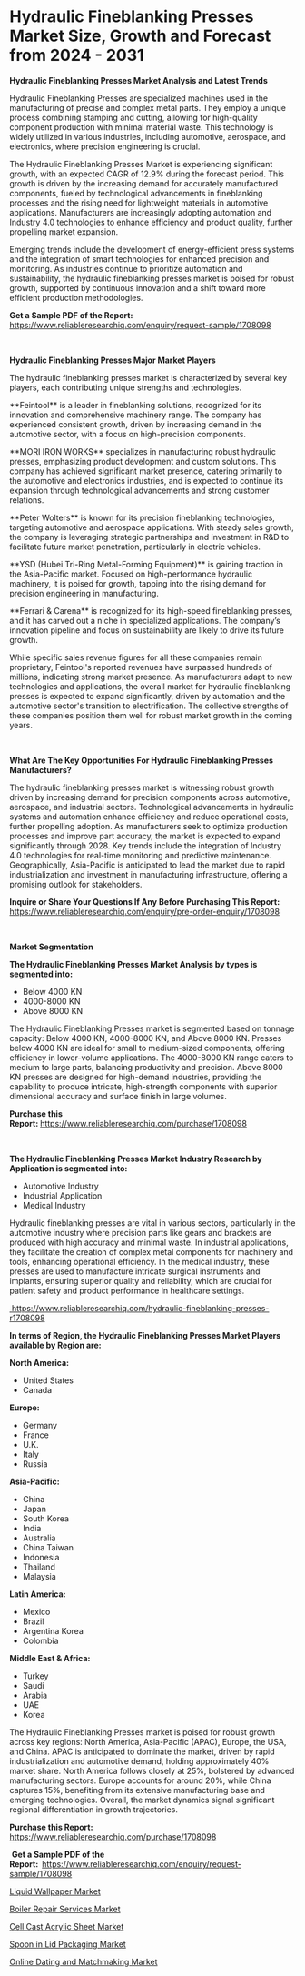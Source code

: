 <p><h1>Hydraulic Fineblanking Presses Market Size, Growth and Forecast from 2024 - 2031</h1></p><p><strong>Hydraulic Fineblanking Presses Market Analysis and Latest Trends</strong></p>
<p><p>Hydraulic Fineblanking Presses are specialized machines used in the manufacturing of precise and complex metal parts. They employ a unique process combining stamping and cutting, allowing for high-quality component production with minimal material waste. This technology is widely utilized in various industries, including automotive, aerospace, and electronics, where precision engineering is crucial.</p><p>The Hydraulic Fineblanking Presses Market is experiencing significant growth, with an expected CAGR of 12.9% during the forecast period. This growth is driven by the increasing demand for accurately manufactured components, fueled by technological advancements in fineblanking processes and the rising need for lightweight materials in automotive applications. Manufacturers are increasingly adopting automation and Industry 4.0 technologies to enhance efficiency and product quality, further propelling market expansion.</p><p>Emerging trends include the development of energy-efficient press systems and the integration of smart technologies for enhanced precision and monitoring. As industries continue to prioritize automation and sustainability, the hydraulic fineblanking presses market is poised for robust growth, supported by continuous innovation and a shift toward more efficient production methodologies.</p></p>
<p><strong>Get a Sample PDF of the Report:&nbsp;</strong> <a href="https://www.reliableresearchiq.com/enquiry/request-sample/1708098?utm_campaign=1094&utm_medium=2&utm_source=Github&utm_content=ia&utm_term=18112024&utm_id=hydraulic-fineblanking-presses">https://www.reliableresearchiq.com/enquiry/request-sample/1708098</a></p>
<p>&nbsp;</p>
<p><strong>Hydraulic Fineblanking Presses Major Market Players</strong></p>
<p><p>The hydraulic fineblanking presses market is characterized by several key players, each contributing unique strengths and technologies. </p><p>**Feintool** is a leader in fineblanking solutions, recognized for its innovation and comprehensive machinery range. The company has experienced consistent growth, driven by increasing demand in the automotive sector, with a focus on high-precision components.</p><p>**MORI IRON WORKS** specializes in manufacturing robust hydraulic presses, emphasizing product development and custom solutions. This company has achieved significant market presence, catering primarily to the automotive and electronics industries, and is expected to continue its expansion through technological advancements and strong customer relations.</p><p>**Peter Wolters** is known for its precision fineblanking technologies, targeting automotive and aerospace applications. With steady sales growth, the company is leveraging strategic partnerships and investment in R&D to facilitate future market penetration, particularly in electric vehicles.</p><p>**YSD (Hubei Tri-Ring Metal-Forming Equipment)** is gaining traction in the Asia-Pacific market. Focused on high-performance hydraulic machinery, it is poised for growth, tapping into the rising demand for precision engineering in manufacturing.</p><p>**Ferrari & Carena** is recognized for its high-speed fineblanking presses, and it has carved out a niche in specialized applications. The company’s innovation pipeline and focus on sustainability are likely to drive its future growth.</p><p>While specific sales revenue figures for all these companies remain proprietary, Feintool's reported revenues have surpassed hundreds of millions, indicating strong market presence. As manufacturers adapt to new technologies and applications, the overall market for hydraulic fineblanking presses is expected to expand significantly, driven by automation and the automotive sector's transition to electrification. The collective strengths of these companies position them well for robust market growth in the coming years.</p></p>
<p>&nbsp;</p>
<p><strong>What Are The Key Opportunities For Hydraulic Fineblanking Presses Manufacturers?</strong></p>
<p><p>The hydraulic fineblanking presses market is witnessing robust growth driven by increasing demand for precision components across automotive, aerospace, and industrial sectors. Technological advancements in hydraulic systems and automation enhance efficiency and reduce operational costs, further propelling adoption. As manufacturers seek to optimize production processes and improve part accuracy, the market is expected to expand significantly through 2028. Key trends include the integration of Industry 4.0 technologies for real-time monitoring and predictive maintenance. Geographically, Asia-Pacific is anticipated to lead the market due to rapid industrialization and investment in manufacturing infrastructure, offering a promising outlook for stakeholders.</p></p>
<p><strong>Inquire or Share Your Questions If Any Before Purchasing This Report:</strong> <a href="https://www.reliableresearchiq.com/enquiry/pre-order-enquiry/1708098?utm_campaign=1094&utm_medium=2&utm_source=Github&utm_content=ia&utm_term=18112024&utm_id=hydraulic-fineblanking-presses">https://www.reliableresearchiq.com/enquiry/pre-order-enquiry/1708098</a></p>
<p>&nbsp;</p>
<p><strong>Market Segmentation</strong></p>
<p><strong>The Hydraulic Fineblanking Presses Market Analysis by types is segmented into:</strong></p>
<p><ul><li>Below 4000 KN</li><li>4000-8000 KN</li><li>Above 8000 KN</li></ul></p>
<p><p>The Hydraulic Fineblanking Presses market is segmented based on tonnage capacity: Below 4000 KN, 4000-8000 KN, and Above 8000 KN. Presses below 4000 KN are ideal for small to medium-sized components, offering efficiency in lower-volume applications. The 4000-8000 KN range caters to medium to large parts, balancing productivity and precision. Above 8000 KN presses are designed for high-demand industries, providing the capability to produce intricate, high-strength components with superior dimensional accuracy and surface finish in large volumes.</p></p>
<p><strong>Purchase this Report:&nbsp;</strong><a href="https://www.reliableresearchiq.com/purchase/1708098?utm_campaign=1094&utm_medium=2&utm_source=Github&utm_content=ia&utm_term=18112024&utm_id=hydraulic-fineblanking-presses">https://www.reliableresearchiq.com/purchase/1708098</a></p>
<p>&nbsp;</p>
<p><strong>The Hydraulic Fineblanking Presses Market Industry Research by Application is segmented into:</strong></p>
<p><ul><li>Automotive Industry</li><li>Industrial Application</li><li>Medical Industry</li></ul></p>
<p><p>Hydraulic fineblanking presses are vital in various sectors, particularly in the automotive industry where precision parts like gears and brackets are produced with high accuracy and minimal waste. In industrial applications, they facilitate the creation of complex metal components for machinery and tools, enhancing operational efficiency. In the medical industry, these presses are used to manufacture intricate surgical instruments and implants, ensuring superior quality and reliability, which are crucial for patient safety and product performance in healthcare settings.</p></p>
<p><a href="https://www.reliableresearchiq.com/hydraulic-fineblanking-presses-r1708098?utm_campaign=1094&utm_medium=2&utm_source=Github&utm_content=ia&utm_term=18112024&utm_id=hydraulic-fineblanking-presses">&nbsp;https://www.reliableresearchiq.com/hydraulic-fineblanking-presses-r1708098</a></p>
<p><strong>In terms of Region, the Hydraulic Fineblanking Presses Market Players available by Region are:</strong></p>
<p>
    <p> <strong> North America: </strong>
        <ul>
            <li>United States</li>
            <li>Canada</li>
        </ul>
        </p> 
    <p> <strong> Europe: </strong>
        <ul>
            <li>Germany</li>
            <li>France</li>
            <li>U.K.</li>
            <li>Italy</li>
            <li>Russia</li>
        </ul>
        </p> 
    <p> <strong> Asia-Pacific: </strong>
        <ul>
            <li>China</li>
            <li>Japan</li>
            <li>South Korea</li>
            <li>India</li>
            <li>Australia</li>
            <li>China Taiwan</li>
            <li>Indonesia</li>
            <li>Thailand</li>
            <li>Malaysia</li>
        </ul>
        </p> 
    <p> <strong> Latin America: </strong>
        <ul>
            <li>Mexico</li>
            <li>Brazil</li>
            <li>Argentina Korea</li>
            <li>Colombia</li>
        </ul>
        </p> 
    <p> <strong> Middle East & Africa: </strong>
        <ul>
            <li>Turkey</li>
            <li>Saudi</li>
            <li>Arabia</li>
            <li>UAE</li>
            <li>Korea</li>
        </ul>
    </p>
    </p>
<p><p>The Hydraulic Fineblanking Presses market is poised for robust growth across key regions: North America, Asia-Pacific (APAC), Europe, the USA, and China. APAC is anticipated to dominate the market, driven by rapid industrialization and automotive demand, holding approximately 40% market share. North America follows closely at 25%, bolstered by advanced manufacturing sectors. Europe accounts for around 20%, while China captures 15%, benefiting from its extensive manufacturing base and emerging technologies. Overall, the market dynamics signal significant regional differentiation in growth trajectories.</p></p>
<p><strong>Purchase this Report: </strong><a href="https://www.reliableresearchiq.com/purchase/1708098?utm_campaign=1094&utm_medium=2&utm_source=Github&utm_content=ia&utm_term=18112024&utm_id=hydraulic-fineblanking-presses">https://www.reliableresearchiq.com/purchase/1708098</a></p>
<p>&nbsp;<strong>Get a Sample PDF of the Report:&nbsp;&nbsp;</strong><a href="https://www.reliableresearchiq.com/enquiry/request-sample/1708098?utm_campaign=1094&utm_medium=2&utm_source=Github&utm_content=ia&utm_term=18112024&utm_id=hydraulic-fineblanking-presses">https://www.reliableresearchiq.com/enquiry/request-sample/1708098</a></p>
<p><strong></strong></p>
<p><p><a href="https://www.linkedin.com/pulse/liquid-wallpaper-market-segmentation-geographical-regions-uo8fc?utm_campaign=1094&utm_medium=2&utm_source=Github&utm_content=ia&utm_term=18112024&utm_id=hydraulic-fineblanking-presses">Liquid Wallpaper Market</a></p><p><a href="https://issuu.com/reportprime-2/docs/boiler-repair-services-market-size-_db9c684cba0b24?utm_campaign=1094&utm_medium=2&utm_source=Github&utm_content=ia&utm_term=18112024&utm_id=hydraulic-fineblanking-presses">Boiler Repair Services Market</a></p><p><a href="https://www.linkedin.com/pulse/evolution-cell-cast-acrylic-sheet-market-key-shifts-from-rnxkc?utm_campaign=1094&utm_medium=2&utm_source=Github&utm_content=ia&utm_term=18112024&utm_id=hydraulic-fineblanking-presses">Cell Cast Acrylic Sheet Market</a></p><p><a href="https://www.linkedin.com/pulse/spoon-lid-packaging-market-size-growth-industry-analysis-wiifc?utm_campaign=1094&utm_medium=2&utm_source=Github&utm_content=ia&utm_term=18112024&utm_id=hydraulic-fineblanking-presses">Spoon in Lid Packaging Market</a></p><p><a href="https://issuu.com/reportprime-2/docs/online-dating-and-matchmaking-marke_bd1337c5b3c87a?utm_campaign=1094&utm_medium=2&utm_source=Github&utm_content=ia&utm_term=18112024&utm_id=hydraulic-fineblanking-presses">Online Dating and Matchmaking Market</a></p></p>
